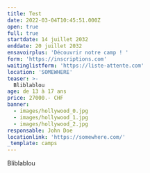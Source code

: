 ```yaml
---
title: Test
date: 2022-03-04T10:45:51.000Z
open: true
full: true
startdate: 14 juillet 2032
enddate: 20 juillet 2032
ensavoirplus: 'Découvrir notre camp ! '
form: 'https://inscriptions.com'
waitinglistform: 'https://liste-attente.com'
location: 'SOMEWHERE'
teaser: >-
  Bliblablou
age: de 13 à 17 ans
price: 27000.- CHF
banner:
  - images/hollywood_0.jpg
  - images/hollywood_1.jpg
  - images/hollywood_2.jpg
responsable: John Doe
locationlink: 'https://somewhere.com/'
_template: camps
---
```


Bliblablou
